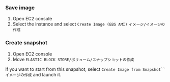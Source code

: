 ### Save image

1. Open EC2 console
2. Select the instance and select `Create Image (EBS AMI)` `イメージ/イメージの作成`

### Create snapshot

1. Open EC2 console
2. Move `ELASTIC BLOCK STORE/ボリューム/スナップショットの作成`

If you want to start from this snapshot, select `Create Image from Snapshot``イメージの作成` and launch it.
